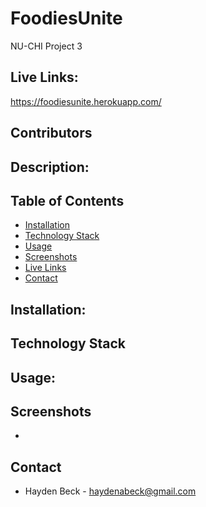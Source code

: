 # FoodiesUnite

NU-CHI Project 3

## Live Links:

https://foodiesunite.herokuapp.com/

## Contributors

## Description:

## Table of Contents

- [Installation](#installation)
- [Technology Stack](#technology-stack)
- [Usage](#usage)
- [Screenshots](#screenshots)
- [Live Links](#livelinks)
- [Contact](#contact)

## Installation:

## Technology Stack

## Usage:

## Screenshots

- <img src="" alt=""/>

## Contact

- Hayden Beck - haydenabeck@gmail.com
